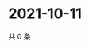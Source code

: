 # 2021-10-11

共 0 条

<!-- BEGIN WEIBO -->
<!-- 最后更新时间 Mon Oct 11 2021 02:12:05 GMT+0800 (China Standard Time) -->

<!-- END WEIBO -->

